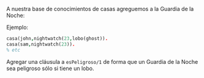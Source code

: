A nuestra base de conocimientos de casas agreguemos a la Guardia de la Noche:

Ejemplo:

```prolog
casa(john,nightwatch(23,lobo(ghost)).
casa(sam,nightwatch(23)).
% etc
```

Agregar una cláusula a `esPeligroso/1` de forma que un Guardia de la Noche sea peligroso sólo si tiene un lobo.